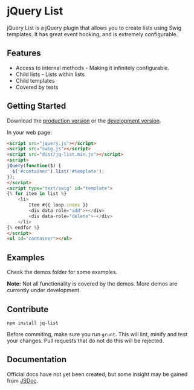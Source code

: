 # jQuery List

jQuery List is a jQuery plugin that allows you to create lists using Swig templates. It has great event hooking, and is extremely configurable.

## Features

 - Access to internal methods - Making it infinitely configurable.
 - Child lists - Lists within lists
 - Child templates
 - Covered by tests

## Getting Started

Download the [production version][min] or the [development version][max].

[min]: https://raw.github.com/nathggns/jq-list/master/dist/jq-list.min.js
[max]: https://raw.github.com/nathggns/jq-list/master/dist/jq-list.js

In your web page:

```html
<script src="jquery.js"></script>
<script src="swig.js"></script>
<script src="dist/jq-list.min.js"></script>
<script>
jQuery(function($) {
  $('#container').list('#template');
});
</script>
<script type="text/swig" id="template">
{% for item in list %}
	<li>
		Item #{{ loop.index }}
		<div data-role="add">+</div>
		<div data-role="delete">-</div>
	</li>
{% endfor %}
</script>
<ul id="container"></ul>
```

## Examples

Check the demos folder for some examples.

**Note:** Not all functionality is covered by the demos. More demos are currently under development. 

## Contribute

    npm install jq-list

Before commiting, make sure you run `grunt`. This will lint, minify and test your changes. Pull requests that do not do this will be rejected.

## Documentation

Official docs have not yet been created, but some insight may be gained from [JSDoc](http://usejsdoc.org/).